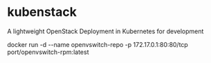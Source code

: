 # kubenstack
A lightweight OpenStack Deployment in Kubernetes for development

docker run -d --name openvswitch-repo -p 172.17.0.1:80:80/tcp port/openvswitch-rpm:latest
